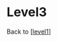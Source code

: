 # Level3

Back to [[level1]]

[//begin]: # "Autogenerated link references for markdown compatibility"
[level1]: ../../level1.md "Level1"
[//end]: # "Autogenerated link references"
